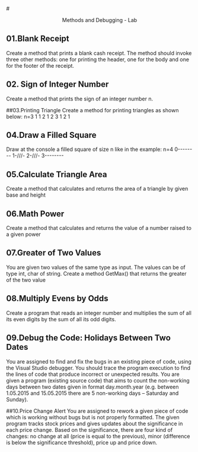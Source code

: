 #<p align="center"> Methods and Debugging - Lab <p>

## 01.Blank Receipt
Create a method that prints a blank cash receipt. The method should invoke three other methods: one for printing the header, one for the body and one for the footer of the receipt. 

## 02.	Sign of Integer Number
Create a method that prints the sign of an integer number n.

##03.Printing Triangle
Create a method for printing triangles as shown below: n=3
1
1 2
1 2 3
1 2
1

## 04.Draw a Filled Square
Draw at the console a filled square of size n like in the example: n=4
 0--------
 1-\/\/\/-
 2-\/\/\/-
 3--------

## 05.Calculate Triangle Area
Create a method that calculates and returns the area of a triangle by given base and height

## 06.Math Power
Create a method that calculates and returns the value of a number raised to a given power

## 07.Greater of Two Values
You are given two values of the same type as input. The values can be of type int, char of string. Create a method GetMax() that returns the greater of the two value

## 08.Multiply Evens by Odds
Create a program that reads an integer number and multiplies the sum of all its even digits by the sum of all its odd digits.

## 09.Debug the Code: Holidays Between Two Dates
You are assigned to find and fix the bugs in an existing piece of code, using the Visual Studio debugger. You should trace the program execution to find the lines of code that produce incorrect or unexpected results.
You are given a program (existing source code) that aims to count the non-working days between two dates given in format day.month.year (e.g. between 1.05.2015 and 15.05.2015 there are 5 non-working days – Saturday and Sunday).

##10.Price Change Alert
You are assigned to rework a given piece of code which is working without bugs but is not properly formatted. 
The given program tracks stock prices and gives updates about the significance in each price change. Based on the significance, there are four kind of changes: no change at all (price is equal to the previous), minor (difference is below the significance threshold), price up and price down. 
